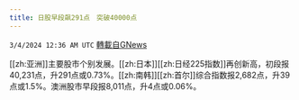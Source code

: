 ```yaml
---
title: 日股早段飙291点　突破40000点
---
```

`3/4/2024 12:36 AM UTC` [轉載自GNews](https://gnews.org/articles/2361861)

[[zh:亚洲]]主要股市个别发展。[[zh:日本]][[zh:日经225指数]]再创新高，初段报40,231点，升291点或0.73%。[[zh:南韩]][[zh:首尔]]综合指数报2,682点，升39点或1.5%。澳洲股市早段报8,011点，升4点或0.06%。
